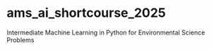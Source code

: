 # ams_ai_shortcourse_2025
Intermediate Machine Learning in Python for Environmental Science Problems
